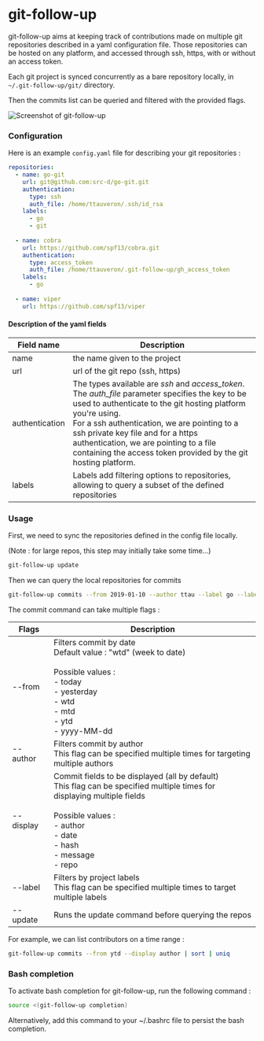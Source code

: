 # git-follow-up

git-follow-up aims at keeping track of contributions made on multiple git repositories described in a yaml configuration file.
Those repositories can be hosted on any platform, and accessed through ssh, https, with or without an access token.

Each git project is synced concurrently as a bare repository locally, in `~/.git-follow-up/git/` directory.

Then the commits list can be queried and filtered with the provided flags.  

![Screenshot of git-follow-up](https://user-images.githubusercontent.com/1558361/60553906-b2cb3480-9d35-11e9-9e4b-fef28cecd9ec.png)


### Configuration

Here is an example `config.yaml` file for describing your git repositories : 

```yaml
repositories:
  - name: go-git
    url: git@github.com:src-d/go-git.git
    authentication:
      type: ssh
      auth_file: /home/ttauveron/.ssh/id_rsa
    labels:
      - go
      - git
      
  - name: cobra
    url: https://github.com/spf13/cobra.git
    authentication:
      type: access_token
      auth_file: /home/ttauveron/.git-follow-up/gh_access_token
    labels:
      - go
      
  - name: viper
    url: https://github.com/spf13/viper
```

#### Description of the yaml fields

| Field name | Description |
|------|-------------------------------|
|name  | the name given to the project |
| url | url of the git repo (ssh, https)| 
| authentication | The types available are *ssh* and *access_token*. <br>  The *auth_file* parameter specifies the key to be used to authenticate to the git hosting platform you're using. <br> For a ssh authentication, we are pointing to a ssh private key file and for a https authentication, we are pointing to a file containing the access token provided by the git hosting platform.| 
|labels| Labels add filtering options to repositories, allowing to query a subset of the defined repositories |

### Usage

First, we need to sync the repositories defined in the config file locally.

(Note : for large repos, this step may initially take some time...)

```bash
git-follow-up update 
```

Then we can query the local repositories for commits
```bash
git-follow-up commits --from 2019-01-10 --author ttau --label go --label git
```

The commit command can take multiple flags : 

| Flags| Description| 
|---|---| 
|--from| Filters commit by date<br>Default value : "wtd" (week to date) <br><br> Possible values : <br>- today<br>- yesterday<br>- wtd<br>- mtd<br>- ytd<br>- yyyy-MM-dd|
|--author| Filters commit by author <br>This flag can be specified multiple times for targeting multiple authors|
|--display|Commit fields to be displayed (all by default)<br>This flag can be specified multiple times for displaying multiple fields<br><br>Possible values :<br>- author<br>- date<br>- hash<br>- message<br>- repo|  
|--label|Filters by project labels<br>This flag can be specified multiple times to target multiple labels|
|--update|Runs the update command before querying the repos|

For example, we can list contributors on a time range : 
```bash
git-follow-up commits --from ytd --display author | sort | uniq
```

### Bash completion

To activate bash completion for git-follow-up, run the following command :

```bash
source <(git-follow-up completion)
```

Alternatively, add this command to your ~/.bashrc file to persist the bash completion.
